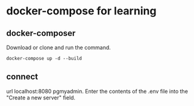 # docker-compose for learning

## docker-composer 
Download or clone and run the command.

```docker 
docker-compose up -d --build
```
## connect
url localhost:8080 pgmyadmin.
Enter the contents of the .env file into the "Create a new server" field.